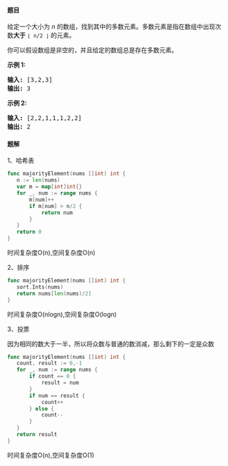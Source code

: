 #### 题目
<p>给定一个大小为 <em>n </em>的数组，找到其中的多数元素。多数元素是指在数组中出现次数<strong>大于</strong>&nbsp;<code>&lfloor; n/2 &rfloor;</code>&nbsp;的元素。</p>

<p>你可以假设数组是非空的，并且给定的数组总是存在多数元素。</p>

<p><strong>示例&nbsp;1:</strong></p>

<pre><strong>输入:</strong> [3,2,3]
<strong>输出:</strong> 3</pre>

<p><strong>示例&nbsp;2:</strong></p>

<pre><strong>输入:</strong> [2,2,1,1,1,2,2]
<strong>输出:</strong> 2
</pre>


 #### 题解
 1、哈希表
 ```go
func majorityElement(nums []int) int {
	n := len(nums)
	var m = map[int]int{}
	for _, num := range nums {
		m[num]++
		if m[num] > n/2 {
			return num
		}
	}
	return 0
}
```
 时间复杂度O(n),空间复杂度O(n)
 
 2、排序
 ```go
func majorityElement(nums []int) int {
	sort.Ints(nums)
	return nums[len(nums)/2]
}
```
 时间复杂度O(nlogn),空间复杂度O(logn)
 
 3、投票
 
 因为相同的数大于一半，所以将众数与普通的数消减，那么剩下的一定是众数
 ```go
func majorityElement(nums []int) int {
	count, result := 0,-1
	for _, num := range nums {
		if count == 0 {
			result = num
		}
		if num == result {
			count++
		} else {
			count--
		}
	}
	return result
}
```
 时间复杂度O(n),空间复杂度O(1)
 